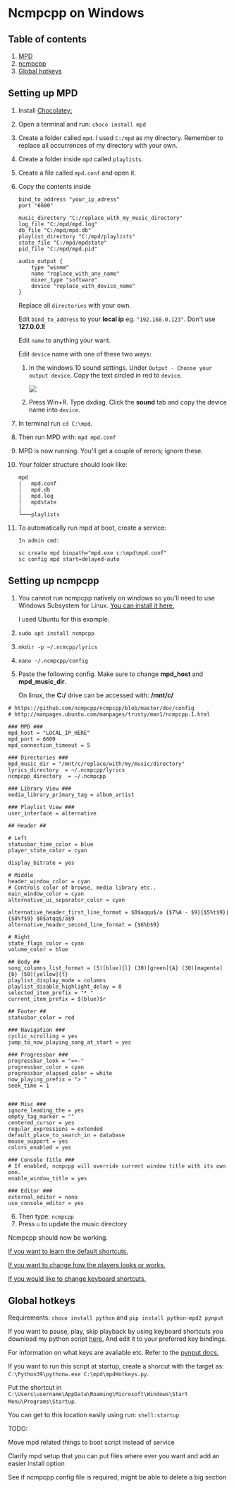 # Ncmpcpp on Windows

## Table of contents
1. [MPD](#mpd)
2. [ncmpcpp](#ncmpcpp)
3. [Global hotkeys](#hotkeys)
## Setting up MPD <a name="mpd"></a>
1. Install [Chocolatey:](https://chocolatey.org/install)
2. Open a terminal and run: `choco install mpd`
3. Create a folder called `mpd`. I used `C:/mpd` as my directory. Remember to replace all occurrences of my directory with your own.
4. Create a folder inside `mpd` called `playlists`.
5. Create a file called `mpd.conf` and open it.
6. Copy the contents inside
    ```
    bind_to_address "your_ip_adress"
    port "6600"

    music_directory "C:/replace_with_my_music_directory"
    log_file "C:/mpd/mpd.log"
    db_file "C:/mpd/mpd.db"
    playlist_directory "C:/mpd/playlists"
    state_file "C:/mpd/mpdstate"
    pid_file "C:/mpd/mpd.pid"

    audio_output {
        type "winmm"
        name "replace_with_any_name"
        mixer_type "software"
        device "replace_with_device_name"
    }
    ```
    Replace all `directories` with your own.

    Edit `bind_to_address` to your **local ip** eg. `"192.168.0.123"`. Don't use **127.0.0.1**!

    Edit `name` to anything your want.

    Edit `device` name with one of these two ways:

    1. In the windows 10 sound settings. Under `Output - Choose your output device`. Copy the text circled in red to `device`.
   
        ![](https://github.com/zX3no/ncmpcppOnWindows/blob/main/Images/device.png?raw=true)

    2. Press Win+R. Type dxdiag. Click the **sound** tab and copy the device name into `device`.
7. In terminal run `cd C:\mpd`.
8. Then run MPD with: `mpd mpd.conf`
9. MPD is now running. You'll get a couple of errors; ignore these.
10. Your folder structure should look like:
    ```
    mpd
    |   mpd.conf
    │   mpd.db
    |   mpd.log
    |   mpdstate
    |
    └───playlists
    ```
11. To automatically run mpd at boot, create a service:
    
    `In admin cmd:`
    ``` 
    sc create mpd binpath="mpd.exe c:\mpd\mpd.conf" 
    sc config mpd start=delayed-auto
    ```

## Setting up ncmpcpp <a name="ncmpcpp"></a>

1. You cannot run ncmpcpp natively on windows so you'll need to use Windows Subsystem for Linux. [You can install it here.](https://docs.microsoft.com/en-us/windows/wsl/install-win10)

    I used Ubuntu for this example. 
2. `sudo apt install ncmpcpp`
3. `mkdir -p ~/.ncmcpp/lyrics`
4. `nano ~/.ncmpcpp/config`
5. Paste the following config. Make sure to change **mpd_host** and **mpd_music_dir**.

    On linux, the **C:/** drive can be accessed with: **/mnt/c/**
   
 ```
# https://github.com/ncmpcpp/ncmpcpp/blob/master/doc/config
# http://manpages.ubuntu.com/manpages/trusty/man1/ncmpcpp.1.html

### MPD ###
mpd_host = "LOCAL_IP_HERE"
mpd_port = 6600 
mpd_connection_timeout = 5

### Directories ###
mpd_music_dir = "/mnt/c/replace/with/my/music/directory"  
lyrics_directory  = ~/.ncmpcpp/lyrics
ncmpcpp_directory  = ~/.ncmpcpp

### Library View ###
media_library_primary_tag = album_artist

### Playlist View ###
user_interface = alternative

## Header ##

# Left
statusbar_time_color = blue   
player_state_color = cyan 

display_bitrate = yes

# Middle
header_window_color = cyan
# Controls color of browse, media library etc..
main_window_color = cyan
alternative_ui_separator_color = cyan

alternative_header_first_line_format = $0$aqqu$/a {$7%A - $9}{$5%t$9}|{$8%f$9} $0$atqq$/a$9
alternative_header_second_line_format = {$6%b$9}

# Right
state_flags_color = cyan
volume_color = blue 

## Body ##
song_columns_list_format = (5)[blue]{l} (30)[green]{A} (30)[magenta]{b} (50)[yellow]{t}
playlist_display_mode = columns
playlist_disable_highlight_delay = 0 
selected_item_prefix = "* "
current_item_prefix = $(blue)$r

## Footer ##
statusbar_color = red

### Navigation ###
cyclic_scrolling = yes
jump_to_now_playing_song_at_start = yes

### Progressbar ###
progressbar_look = "=>-"
progressbar_color = cyan
progressbar_elapsed_color = white
now_playing_prefix = "> "
seek_time = 1


### Misc ###
ignore_leading_the = yes
empty_tag_marker = ""
centered_cursor = yes
regular_expressions = extended
default_place_to_search_in = database
mouse_support = yes
colors_enabled = yes

### Console Title ###
# If enabled, ncmpcpp will override current window title with its own one.
enable_window_title = yes

### Editor ###
external_editor = nano
use_console_editor = yes
```
6. Then type: `ncmpcpp`
7. Press `u` to update the music directory

Ncmpcpp should now be working. 

[If you want to learn the default shortcuts.](https://pkgbuild.com/~jelle/ncmpcpp/)

[If you want to change how the players looks or works.](https://github.com/ncmpcpp/ncmpcpp/blob/master/doc/config)

[If you would like to change keyboard shortcuts.](https://github.com/ncmpcpp/ncmpcpp/blob/master/doc/bindings)

## Global hotkeys <a name="hotkeys"></a>
Requirements: `choco install python` and `pip install python-mpd2 pynput`

If you want to pause, play, skip playback by using keyboard shortcuts you download my python script [here.](https://github.com/zX3no/ncmpcppOnWindows/blob/main/mpdHotkeys.py) And edit it to your preferred key bindings.

For information on what keys are avaliable etc. Refer to the [pynput docs.](https://pynput.readthedocs.io/en/latest/keyboard.html#global-hotkeys)

If you want to run this script at startup, create a shorcut with the target as: `C:\Python39\pythonw.exe C:\mpd\mpdHotkeys.py`. 

Put the shortcut in `C:\Users\username\AppData\Roaming\Microsoft\Windows\Start Menu\Programs\Startup`.

You can get to this location easily using run: `shell:startup`

TODO:

Move mpd related things to boot script instead of service

Clarify mpd setup that you can put files where ever you want and add an easier install option

See if ncmpcpp config file is required, might be able to delete a big section